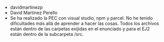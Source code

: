 - davidmartinezp
- David Martinez Perello
- Se ha realizado la PEC con visual studio, npm y parcel. No he tenido dificultades más allá de aprender a hacer las cosas. Todos los archivos están dentro de las carpetas exijidas en el enunciado y para el EJ2 están dentro de la subcarpeta /src. 
